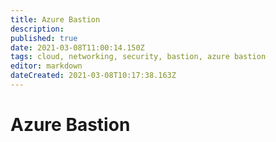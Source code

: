 ```yaml
---
title: Azure Bastion
description: 
published: true
date: 2021-03-08T11:00:14.150Z
tags: cloud, networking, security, bastion, azure bastion
editor: markdown
dateCreated: 2021-03-08T10:17:38.163Z
---
```


# Azure Bastion